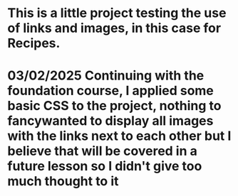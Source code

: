 # This is a little project testing the use of links and images, in this case for Recipes.

# 03/02/2025 Continuing with the foundation course, I applied some basic CSS to the project, nothing to fancywanted to  display all images with the links next to each other but I believe that will be covered in a future lesson so I didn't give too much thought to it
